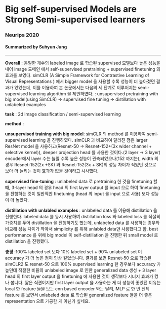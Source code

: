 # Big self-supervised Models are Strong Semi-supervised learners
### Neurips 2020
#### Summarized by Suhyun Jung
---

**Overall** : 
동일한 개수의 labeled image 로 학습된 supervised 모델보다 높은 성능을 내어 image 도메인 에서 self-supervised pretraining + supervised finetuning 의 효과를 보였다. 
simCLR (A Simple Framework for Contrastive Learning of Visual Representations ) 에서 bigger model 을 사용할 수록 성능이 더 높아졌던 결과가 있었는데, 이를 이용하여 본 논문에서는 다음의 세 단계로 이루어지는 semi-supervised learning algorithm 을 제안하였다. : unsupervised pretraining with big model(using SimCLR) -> supervised fine tuning -> distillation with unlabeled examples 

 

**task** : 2d image classification / semi-supervised learning

 

**method** :

**unsupervised training with big model**:  simCLR 의 method 를 이용하여 semi-supervised learning 을 진행하였다. simCLR 과 비교하여 달라진 점은 larger ResNet model 을 사용하고(Resnet-50 -> Resnet-152+(3x wider channel + selective kernel)), deeper projection head 를 사용한 것이다.(2 layer -> 3 layer) encoder에서 layer 수는 늘릴 수록 높은 성능이 관측되었으나(152 까지는), width 의 경우 Resnet-152(2x +SK) 와 Resnet-152(3x + SK)의 성능 차이가 적었던 것으로 보아 더 늘리는 것이 효과가 없을 것이라고 시사했다.

 

**supervised fine-tuning** : unlabeled data 로 pretraining 한 것을 finetuning 할 때, 3-layer head 의 경우 head 의 first layer output 를 input 으로 하여 finetuning 을 진행하는 것이 일반적인 finetuning (head 의 input 을 input 으로 사용) 보다 성능이 더 높았다. 

 

**distillation with unlabled examples** : unlabeled data 를 이용해 distillation 을 진행한다. labeled data 를 동시 사용하여 distillation loss 와 labeled loss 를 적절히 가중치를 두어 distillation 을 진행하기도 했는데, unlabeled data 를 사용하는 경우와 비교해 성능 차이가 작아서 simplicity 를 위해 unlabled data만 사용했다고 함. best performance 를 위해 big model 이 self-distillation 을 진행한 뒤 small model 로 distillation 을 진행했다.

 

**총평** :100% labeled set 보다 10% labeled set + 90% unlabeled set 이 accuracy 가 더 높은 점이 인상 깊었습니다.  결과를 보면 Resnet-50 으로 학습된 simCLR2 도 resnet-50 으로 100% supervised learning 한 경우보다 accuracy 가 높던데 적절한 비율의 unlabeled image 로 인한 generalized data 생성 + 3 layer head 의 first layer output 을 finetuning 에 사용한 것이 생각보다 시너지 효과가 컸나 봅니다. 짧은 식견이지만 first layer output 을 사용하는 게 더 성능이 좋았던 이유는 local 한 feature 들을 보는 cnn based encoder 와는 달리, MLP 로 한 번 전체 feature 를 보면서 unlabeled data 로 학습된 generalized feature 들을 더 좋은 representation 으로 가공한 게 아닌가 싶네요.